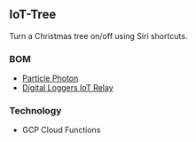 ## IoT-Tree

Turn a Christmas tree on/off using Siri shortcuts.

### BOM
- [Particle Photon][0]
- [Digital Loggers IoT Relay][1]

### Technology
- GCP Cloud Functions


[0]: https://www.adafruit.com/product/2722
[1]: https://www.adafruit.com/product/2935